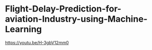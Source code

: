 # Flight-Delay-Prediction-for-aviation-Industry-using-Machine-Learning
https://youtu.be/H-3gbV12mm0
